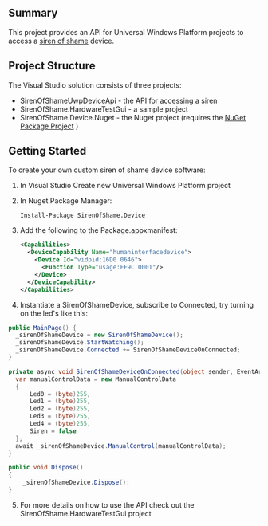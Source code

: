 ## Summary

This project provides an API for Universal Windows 
Platform projects to access a [siren of shame](http://sirenofshame.com) device.

## Project Structure

The Visual Studio solution consists of three projects:

* SirenOfShameUwpDeviceApi - the API for accessing a siren
* SirenOfShame.HardwareTestGui - a sample project
* SirenOfShame.Device.Nuget - the Nuget project (requires the [NuGet Package Project](https://visualstudiogallery.msdn.microsoft.com/fbe9b9b8-34ae-47b5-a751-cb71a16f7e96) )

## Getting Started

To create your own custom siren of shame device software:

1. In Visual Studio Create new Universal Windows Platform project

2. In Nuget Package Manager: 

    `Install-Package SirenOfShame.Device`

3. Add the following to the Package.appxmanifest:  

    ```xml
    <Capabilities>
      <DeviceCapability Name="humaninterfacedevice">
        <Device Id="vidpid:16D0 0646">
          <Function Type="usage:FF9C 0001"/>
        </Device>
      </DeviceCapability>
    </Capabilities>
    ```

4. Instantiate a SirenOfShameDevice, subscribe to Connected, try turning on the led's like this:

```c#
public MainPage() {
  _sirenOfShameDevice = new SirenOfShameDevice();
  _sirenOfShameDevice.StartWatching();
  _sirenOfShameDevice.Connected += SirenOfShameDeviceOnConnected;
}

private async void SirenOfShameDeviceOnConnected(object sender, EventArgs eventArgs) {
  var manualControlData = new ManualControlData
  {
      Led0 = (byte)255,
      Led1 = (byte)255,
      Led2 = (byte)255,
      Led3 = (byte)255,
      Led4 = (byte)255,
      Siren = false
  };
  await _sirenOfShameDevice.ManualControl(manualControlData);
}

public void Dispose()
{
    _sirenOfShameDevice.Dispose();
}
```

<ol start="5">
  <li>For more details on how to use the API check out the SirenOfShame.HardwareTestGui project</li>
</ol>
